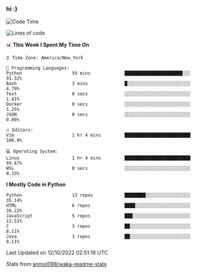 ### hi :)

<!--START_SECTION:waka-->
![Code Time](http://img.shields.io/badge/Code%20Time-940%20hrs%2047%20mins-blue)

![Lines of code](https://img.shields.io/badge/From%20Hello%20World%20I%27ve%20Written-599%20Thousand%20lines%20of%20code-blue)

📊 **This Week I Spent My Time On** 

```text
⌚︎ Time Zone: America/New_York

💬 Programming Languages: 
Python                   59 mins             ██████████████████████░░░   91.32% 
Bash                     3 mins              █░░░░░░░░░░░░░░░░░░░░░░░░   4.79% 
Text                     0 secs              ░░░░░░░░░░░░░░░░░░░░░░░░░   1.41% 
Docker                   0 secs              ░░░░░░░░░░░░░░░░░░░░░░░░░   1.25% 
JSON                     0 secs              ░░░░░░░░░░░░░░░░░░░░░░░░░   0.89%

🔥 Editors: 
Vim                      1 hr 4 mins         █████████████████████████   100.0%

💻 Operating System: 
Linux                    1 hr 4 mins         █████████████████████████   99.67% 
WSL                      0 secs              ░░░░░░░░░░░░░░░░░░░░░░░░░   0.33%

```

**I Mostly Code in Python** 

```text
Python                   13 repos            ████████░░░░░░░░░░░░░░░░░   35.14% 
HTML                     6 repos             ████░░░░░░░░░░░░░░░░░░░░░   16.22% 
JavaScript               5 repos             ███░░░░░░░░░░░░░░░░░░░░░░   13.51% 
C                        3 repos             ██░░░░░░░░░░░░░░░░░░░░░░░   8.11% 
Java                     3 repos             ██░░░░░░░░░░░░░░░░░░░░░░░   8.11%

```



 Last Updated on 12/10/2022 02:51:16 UTC
<!--END_SECTION:waka-->

Stats from [anmol098/waka-readme-stats](https://github.com/anmol098/waka-readme-stats)